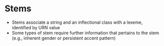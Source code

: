 # Stems

- Stems associate a string and an inflectional class with a lexeme, identified by URN value
- Some types of stem require further information that pertains to the stem (e.g., inherent gender or persistent accent pattern)